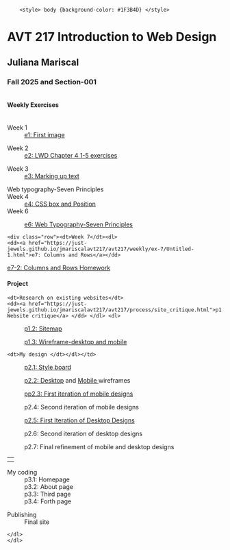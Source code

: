 

<html>
	<head> 
		
		<style> body {background-color: #1F3B4D} </style>
		 
<meta charset="UTF-8">
<link rel="stylesheet" href="homepage-style.css">

</head>

<body>
<div class="title-container"><span class="title-bottom">
	<h1>AVT 217 Introduction to Web Design</h1></span> </div>
<param value="1000px"><div class="title-container">
	<table>
		<tr>
	<th></th><h2>Juliana Mariscal </h2>
	<h3>Fall 2025 and Section-001 </h3></th></tr>

<div class="weekly">
  <div class="column">

	 
<tb><h4>Weekly Exercises</h4></tb>

<tb><dl><br><div class="bodies"><span class= "text-wrapper-bottom">
	<div class="row"><dt>Week 1</dt> 
    <dd><a href="https://just-jewels.github.io/jmariscalavt217/avt217/weekly/Week%201/ghost_remix_desktop.png">e1: First image</a></dd></span></div>
 </dl>
	

<dl>
	<div class="row"><dt>Week 2</dt>
	<dd><a href="https://just-jewels.github.io/jmariscalavt217/avt217/weekly/week2/index.html">e2: LWD Chapter 4 1-5 exercises</a></dd></div>
</dl>
    

<dl>
	<div class="row"><dt>Week 3</dt>
	<dd><a href="https://just-jewels.github.io/jmariscalavt217/avt217/weekly/week3/index-3.html">e3: Marking up text</a></dd></div>
</dl>

<div class="row"><dt>Web typography-Seven Principles</dt>
	<dt>Week 4</dt>
	<dd><a href="https://just-jewels.github.io/jmariscalavt217/avt217/weekly/Week%206/index.html">e4: CSS box and Position</a></dd>
</dl></div>

<div class="row"><dt>Week 6</dt><dl>
	<dd> <a href="https://just-jewels.github.io/jmariscalavt217/avt217/weekly/week4/exercise4-midterm.html"> e6: Web Typography-Seven Principles </a> </dd></dl></div>

	<div class="row"><dt>Week 7</dt><dl>
	<dd><a href="https://just-jewels.github.io/jmariscalavt217/avt217/weekly/ex-7/Untitled-1.html">e7: Columns and Rows</a></dd>
<dd></dd><a href="https://just-jewels.github.io/jmariscalavt217/avt217/weekly/e7-2/e7-2-homework.html"> e7-2: Columns and Rows Homework </a></dl></div>


</div>

  

<!-- weekly ends-->
<div id="project"><div class="row">
  <div class="column"><tb>
<tr><h4>Project</h4><div class="bodies"><span class= "text-wrapper-bottom">
<dl><dl><dl>

	<dt>Research on existing websites</dt>
    <dd><a href="https://just-jewels.github.io/jmariscalavt217/avt217/process/site_critique.html">p1.1: Website critique</a> </dd> </dl> <dl>
  <dd><a href="https://just-jewels.github.io/jmariscalavt217/avt217/process/P1-2-Ironmouse-Webpage-Live.html"> p1.2: Sitemap </a></dd></dl> <dl>
	<dd><a href="https://just-jewels.github.io/jmariscalavt217/avt217/process/p1-3-wires.html"> p1.3: Wireframe-desktop and mobile </a></dd>
</dl>
<dl> 

	<dt>My design </dt></dl></td>
   <dl><dd><a href="https://just-jewels.github.io/jmariscalavt217/avt217/process/Project-2.1.html">p2.1: Style board </a></dd>
<dl> <dd><a href="https://just-jewels.github.io/jmariscalavt217/avt217/process/p2.2-wire.html">p2.2: Desktop</a> and <a href="https://just-jewels.github.io/jmariscalavt217/avt217/process/mobile-p2.html">Mobile </a>wireframes</dd> </dl>
<dl> <dd><a href="https://just-jewels.github.io/jmariscalavt217/avt217/process/project%202.4/p2.3.html"> pp2.3: First iteration of mobile designs </a> </dd> </dl>
<dl> <dd>p2.4: Second iteration of mobile designs</dd> </dl>
<dl> <dd><a href="https://just-jewels.github.io/jmariscalavt217/avt217/process/p2.4-desktop/uyuniweb.html"> p2.5: First Iteration of Desktop Designs</a></dd> </dl></dl>
<dl>	<dd>p2.6: Second iteration of desktop designs</dd> </dl>
<dl> <dd>p2.7: Final refinement of mobile and desktop designs</dd> </dl>
	</table>
</div></div></div><dl>
	<dt>My coding </dt>
    <dd>p3.1: Homepage</dd>
    <dd>p3.2: About page</dd>
    <dd>p3.3: Third page</dd>
	<dd>p3.4: Forth page</dd>

</dl>
	
<dl>
	<dt>Publishing</dt>
    <dd>Final site</dd>
</dl></tr>
	
	</dl>
	</dl>

	
